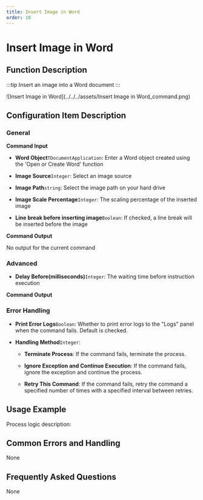 ```yaml
---
title: Insert Image in Word
order: 10
---
```


# Insert Image in Word

## Function Description

:::tip 
Insert an image into a Word document
:::

![Insert Image in Word](../../../assets/Insert Image in Word_command.png)

## Configuration Item Description

### General

**Command Input**

- **Word Object**`TDocumentApplication`: Enter a Word object created using the 'Open or Create Word' function

- **Image Source**`Integer`: Select an image source

- **Image Path**`string`: Select the image path on your hard drive

- **Image Scale Percentage**`Integer`: The scaling percentage of the inserted image

- **Line break before inserting image**`Boolean`: If checked, a line break will be inserted before the image


**Command Output**

No output for the current command

### Advanced

- **Delay Before(milliseconds)**`Integer`: The waiting time before instruction execution


**Command Output**

### Error Handling

- **Print Error Logs**`Boolean`: Whether to print error logs to the "Logs" panel when the command fails. Default is checked. 

- **Handling Method**`Integer`:

    - **Terminate Process**: If the command fails, terminate the process.

    - **Ignore Exception and Continue Execution**: If the command fails, ignore the exception and continue the process.

    - **Retry This Command**: If the command fails, retry the command a specified number of times with a specified interval between retries.

## Usage Example

Process logic description:

## Common Errors and Handling

None

## Frequently Asked Questions

None

